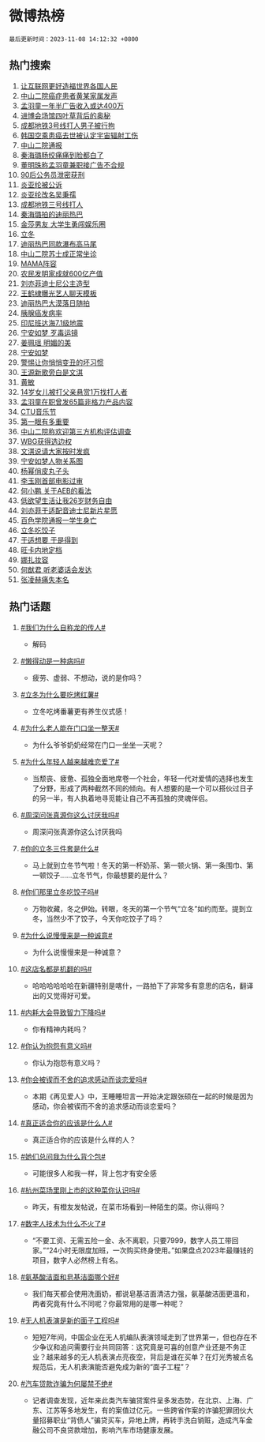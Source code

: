 # 微博热榜

`最后更新时间：2023-11-08 14:12:32 +0800`

## 热门搜索

1. [让互联网更好造福世界各国人民](https://m.weibo.cn/search?containerid=100103type%3D1%26t%3D10%26q%3D%23%E8%AE%A9%E4%BA%92%E8%81%94%E7%BD%91%E6%9B%B4%E5%A5%BD%E9%80%A0%E7%A6%8F%E4%B8%96%E7%95%8C%E5%90%84%E5%9B%BD%E4%BA%BA%E6%B0%91%23&stream_entry_id=51&isnewpage=1&extparam=seat%3D1%26pos%3D0%26cate%3D10103%26dgr%3D0%26c_type%3D51%26q%3D%2523%25E8%25AE%25A9%25E4%25BA%2592%25E8%2581%2594%25E7%25BD%2591%25E6%259B%25B4%25E5%25A5%25BD%25E9%2580%25A0%25E7%25A6%258F%25E4%25B8%2596%25E7%2595%258C%25E5%2590%2584%25E5%259B%25BD%25E4%25BA%25BA%25E6%25B0%2591%2523%26stream_entry_id%3D51%26filter_type%3Drealtimehot%26display_time%3D1699423951%26pre_seqid%3D1699423951060029817185)
1. [中山二院癌症患者黄某家属发声](https://m.weibo.cn/search?containerid=100103type%3D1%26t%3D10%26q%3D%23%E4%B8%AD%E5%B1%B1%E4%BA%8C%E9%99%A2%E7%99%8C%E7%97%87%E6%82%A3%E8%80%85%E9%BB%84%E6%9F%90%E5%AE%B6%E5%B1%9E%E5%8F%91%E5%A3%B0%23&stream_entry_id=31&isnewpage=1&extparam=seat%3D1%26q%3D%2523%25E4%25B8%25AD%25E5%25B1%25B1%25E4%25BA%258C%25E9%2599%25A2%25E7%2599%258C%25E7%2597%2587%25E6%2582%25A3%25E8%2580%2585%25E9%25BB%2584%25E6%259F%2590%25E5%25AE%25B6%25E5%25B1%259E%25E5%258F%2591%25E5%25A3%25B0%2523%26flag%3D1%26cate%3D5001%26dgr%3D0%26band_rank%3D1%26stream_entry_id%3D31%26filter_type%3Drealtimehot%26pos%3D0%26realpos%3D1%26lcate%3D5001%26c_type%3D31%26display_time%3D1699423951%26pre_seqid%3D1699423951060029817185)
1. [孟羽童一年半广告收入或达400万](https://m.weibo.cn/search?containerid=100103type%3D1%26t%3D10%26q%3D%23%E5%AD%9F%E7%BE%BD%E7%AB%A5%E4%B8%80%E5%B9%B4%E5%8D%8A%E5%B9%BF%E5%91%8A%E6%94%B6%E5%85%A5%E6%88%96%E8%BE%BE400%E4%B8%87%23&stream_entry_id=31&isnewpage=1&extparam=seat%3D1%26q%3D%2523%25E5%25AD%259F%25E7%25BE%25BD%25E7%25AB%25A5%25E4%25B8%2580%25E5%25B9%25B4%25E5%258D%258A%25E5%25B9%25BF%25E5%2591%258A%25E6%2594%25B6%25E5%2585%25A5%25E6%2588%2596%25E8%25BE%25BE400%25E4%25B8%2587%2523%26flag%3D1%26cate%3D5001%26dgr%3D0%26band_rank%3D2%26stream_entry_id%3D31%26filter_type%3Drealtimehot%26pos%3D1%26realpos%3D2%26lcate%3D5001%26c_type%3D31%26display_time%3D1699423951%26pre_seqid%3D1699423951060029817185)
1. [进博会场馆四叶草背后的奥秘](https://m.weibo.cn/search?containerid=100103type%3D1%26t%3D10%26q%3D%23%E8%BF%9B%E5%8D%9A%E4%BC%9A%E5%9C%BA%E9%A6%86%E5%9B%9B%E5%8F%B6%E8%8D%89%E8%83%8C%E5%90%8E%E7%9A%84%E5%A5%A5%E7%A7%98%23&stream_entry_id=31&isnewpage=1&extparam=seat%3D1%26q%3D%2523%25E8%25BF%259B%25E5%258D%259A%25E4%25BC%259A%25E5%259C%25BA%25E9%25A6%2586%25E5%259B%259B%25E5%258F%25B6%25E8%258D%2589%25E8%2583%258C%25E5%2590%258E%25E7%259A%2584%25E5%25A5%25A5%25E7%25A7%2598%2523%26flag%3D1%26cate%3D5001%26dgr%3D0%26band_rank%3D3%26stream_entry_id%3D31%26filter_type%3Drealtimehot%26pos%3D2%26realpos%3D3%26lcate%3D5001%26c_type%3D31%26display_time%3D1699423951%26pre_seqid%3D1699423951060029817185)
1. [成都地铁3号线打人男子被行拘](https://m.weibo.cn/search?containerid=100103type%3D1%26t%3D10%26q%3D%23%E6%88%90%E9%83%BD%E5%9C%B0%E9%93%813%E5%8F%B7%E7%BA%BF%E6%89%93%E4%BA%BA%E7%94%B7%E5%AD%90%E8%A2%AB%E8%A1%8C%E6%8B%98%23&stream_entry_id=31&isnewpage=1&extparam=seat%3D1%26q%3D%2523%25E6%2588%2590%25E9%2583%25BD%25E5%259C%25B0%25E9%2593%25813%25E5%258F%25B7%25E7%25BA%25BF%25E6%2589%2593%25E4%25BA%25BA%25E7%2594%25B7%25E5%25AD%2590%25E8%25A2%25AB%25E8%25A1%258C%25E6%258B%2598%2523%26flag%3D1%26cate%3D5001%26dgr%3D0%26band_rank%3D4%26stream_entry_id%3D31%26filter_type%3Drealtimehot%26pos%3D3%26realpos%3D4%26lcate%3D5001%26c_type%3D31%26display_time%3D1699423951%26pre_seqid%3D1699423951060029817185)
1. [韩国空乘患癌去世被认定宇宙辐射工伤](https://m.weibo.cn/search?containerid=100103type%3D1%26t%3D10%26q%3D%23%E9%9F%A9%E5%9B%BD%E7%A9%BA%E4%B9%98%E6%82%A3%E7%99%8C%E5%8E%BB%E4%B8%96%E8%A2%AB%E8%AE%A4%E5%AE%9A%E5%AE%87%E5%AE%99%E8%BE%90%E5%B0%84%E5%B7%A5%E4%BC%A4%23&stream_entry_id=31&isnewpage=1&extparam=seat%3D1%26q%3D%2523%25E9%259F%25A9%25E5%259B%25BD%25E7%25A9%25BA%25E4%25B9%2598%25E6%2582%25A3%25E7%2599%258C%25E5%258E%25BB%25E4%25B8%2596%25E8%25A2%25AB%25E8%25AE%25A4%25E5%25AE%259A%25E5%25AE%2587%25E5%25AE%2599%25E8%25BE%2590%25E5%25B0%2584%25E5%25B7%25A5%25E4%25BC%25A4%2523%26flag%3D1%26cate%3D5001%26dgr%3D0%26band_rank%3D5%26stream_entry_id%3D31%26filter_type%3Drealtimehot%26pos%3D4%26realpos%3D5%26lcate%3D5001%26c_type%3D31%26display_time%3D1699423951%26pre_seqid%3D1699423951060029817185)
1. [中山二院通报](https://m.weibo.cn/search?containerid=100103type%3D1%26t%3D10%26q%3D%23%E4%B8%AD%E5%B1%B1%E4%BA%8C%E9%99%A2%E9%80%9A%E6%8A%A5%23&stream_entry_id=31&isnewpage=1&extparam=seat%3D1%26q%3D%2523%25E4%25B8%25AD%25E5%25B1%25B1%25E4%25BA%258C%25E9%2599%25A2%25E9%2580%259A%25E6%258A%25A5%2523%26flag%3D16%26cate%3D5001%26dgr%3D0%26band_rank%3D6%26stream_entry_id%3D31%26filter_type%3Drealtimehot%26pos%3D5%26realpos%3D6%26lcate%3D5001%26c_type%3D31%26display_time%3D1699423951%26pre_seqid%3D1699423951060029817185)
1. [秦海璐肠绞痛痛到脸都白了](https://m.weibo.cn/search?containerid=100103type%3D1%26t%3D10%26q%3D%23%E7%A7%A6%E6%B5%B7%E7%92%90%E8%82%A0%E7%BB%9E%E7%97%9B%E7%97%9B%E5%88%B0%E8%84%B8%E9%83%BD%E7%99%BD%E4%BA%86%23&stream_entry_id=31&isnewpage=1&extparam=seat%3D1%26q%3D%2523%25E7%25A7%25A6%25E6%25B5%25B7%25E7%2592%2590%25E8%2582%25A0%25E7%25BB%259E%25E7%2597%259B%25E7%2597%259B%25E5%2588%25B0%25E8%2584%25B8%25E9%2583%25BD%25E7%2599%25BD%25E4%25BA%2586%2523%26flag%3D1%26cate%3D5001%26dgr%3D0%26band_rank%3D7%26stream_entry_id%3D31%26filter_type%3Drealtimehot%26pos%3D6%26realpos%3D7%26lcate%3D5001%26c_type%3D31%26display_time%3D1699423951%26pre_seqid%3D1699423951060029817185)
1. [董明珠称孟羽童兼职接广告不合规](https://m.weibo.cn/search?containerid=100103type%3D1%26t%3D10%26q%3D%23%E8%91%A3%E6%98%8E%E7%8F%A0%E7%A7%B0%E5%AD%9F%E7%BE%BD%E7%AB%A5%E5%85%BC%E8%81%8C%E6%8E%A5%E5%B9%BF%E5%91%8A%E4%B8%8D%E5%90%88%E8%A7%84%23&stream_entry_id=31&isnewpage=1&extparam=seat%3D1%26q%3D%2523%25E8%2591%25A3%25E6%2598%258E%25E7%258F%25A0%25E7%25A7%25B0%25E5%25AD%259F%25E7%25BE%25BD%25E7%25AB%25A5%25E5%2585%25BC%25E8%2581%258C%25E6%258E%25A5%25E5%25B9%25BF%25E5%2591%258A%25E4%25B8%258D%25E5%2590%2588%25E8%25A7%2584%2523%26flag%3D2%26cate%3D5001%26dgr%3D0%26band_rank%3D8%26stream_entry_id%3D31%26filter_type%3Drealtimehot%26pos%3D7%26realpos%3D8%26lcate%3D5001%26c_type%3D31%26display_time%3D1699423951%26pre_seqid%3D1699423951060029817185)
1. [90后公务员泄密获刑](https://m.weibo.cn/search?containerid=100103type%3D1%26t%3D10%26q%3D%2390%E5%90%8E%E5%85%AC%E5%8A%A1%E5%91%98%E6%B3%84%E5%AF%86%E8%8E%B7%E5%88%91%23&stream_entry_id=31&isnewpage=1&extparam=seat%3D1%26q%3D%252390%25E5%2590%258E%25E5%2585%25AC%25E5%258A%25A1%25E5%2591%2598%25E6%25B3%2584%25E5%25AF%2586%25E8%258E%25B7%25E5%2588%2591%2523%26flag%3D16%26cate%3D5001%26dgr%3D0%26band_rank%3D9%26stream_entry_id%3D31%26filter_type%3Drealtimehot%26pos%3D8%26realpos%3D9%26lcate%3D5001%26c_type%3D31%26display_time%3D1699423951%26pre_seqid%3D1699423951060029817185)
1. [炎亚纶被公诉](https://m.weibo.cn/search?containerid=100103type%3D1%26t%3D10%26q%3D%23%E7%82%8E%E4%BA%9A%E7%BA%B6%E8%A2%AB%E5%85%AC%E8%AF%89%23&stream_entry_id=31&isnewpage=1&extparam=seat%3D1%26q%3D%2523%25E7%2582%258E%25E4%25BA%259A%25E7%25BA%25B6%25E8%25A2%25AB%25E5%2585%25AC%25E8%25AF%2589%2523%26flag%3D0%26cate%3D5001%26dgr%3D0%26band_rank%3D10%26stream_entry_id%3D31%26filter_type%3Drealtimehot%26pos%3D9%26realpos%3D10%26lcate%3D5001%26c_type%3D31%26display_time%3D1699423951%26pre_seqid%3D1699423951060029817185)
1. [炎亚纶改名吴秉孺](https://m.weibo.cn/search?containerid=100103type%3D1%26t%3D10%26q%3D%23%E7%82%8E%E4%BA%9A%E7%BA%B6%E6%94%B9%E5%90%8D%E5%90%B4%E7%A7%89%E5%AD%BA%23&stream_entry_id=31&isnewpage=1&extparam=seat%3D1%26q%3D%2523%25E7%2582%258E%25E4%25BA%259A%25E7%25BA%25B6%25E6%2594%25B9%25E5%2590%258D%25E5%2590%25B4%25E7%25A7%2589%25E5%25AD%25BA%2523%26flag%3D1%26cate%3D5001%26dgr%3D0%26band_rank%3D11%26stream_entry_id%3D31%26filter_type%3Drealtimehot%26pos%3D10%26realpos%3D11%26lcate%3D5001%26c_type%3D31%26display_time%3D1699423951%26pre_seqid%3D1699423951060029817185)
1. [成都地铁三号线打人](https://m.weibo.cn/search?containerid=100103type%3D1%26t%3D10%26q%3D%23%E6%88%90%E9%83%BD%E5%9C%B0%E9%93%81%E4%B8%89%E5%8F%B7%E7%BA%BF%E6%89%93%E4%BA%BA%23&stream_entry_id=31&isnewpage=1&extparam=seat%3D1%26q%3D%2523%25E6%2588%2590%25E9%2583%25BD%25E5%259C%25B0%25E9%2593%2581%25E4%25B8%2589%25E5%258F%25B7%25E7%25BA%25BF%25E6%2589%2593%25E4%25BA%25BA%2523%26flag%3D1%26cate%3D5001%26dgr%3D0%26band_rank%3D12%26stream_entry_id%3D31%26filter_type%3Drealtimehot%26pos%3D11%26realpos%3D12%26lcate%3D5001%26c_type%3D31%26display_time%3D1699423951%26pre_seqid%3D1699423951060029817185)
1. [秦海璐拍的迪丽热巴](https://m.weibo.cn/search?containerid=100103type%3D1%26t%3D10%26q%3D%23%E7%A7%A6%E6%B5%B7%E7%92%90%E6%8B%8D%E7%9A%84%E8%BF%AA%E4%B8%BD%E7%83%AD%E5%B7%B4%23&stream_entry_id=31&isnewpage=1&extparam=seat%3D1%26q%3D%2523%25E7%25A7%25A6%25E6%25B5%25B7%25E7%2592%2590%25E6%258B%258D%25E7%259A%2584%25E8%25BF%25AA%25E4%25B8%25BD%25E7%2583%25AD%25E5%25B7%25B4%2523%26flag%3D0%26cate%3D5001%26dgr%3D0%26band_rank%3D13%26stream_entry_id%3D31%26filter_type%3Drealtimehot%26pos%3D12%26realpos%3D13%26lcate%3D5001%26c_type%3D31%26display_time%3D1699423951%26pre_seqid%3D1699423951060029817185)
1. [金莎男友 大学生勇闯娱乐圈](https://m.weibo.cn/search?containerid=100103type%3D1%26t%3D10%26q%3D%E9%87%91%E8%8E%8E%E7%94%B7%E5%8F%8B+%E5%A4%A7%E5%AD%A6%E7%94%9F%E5%8B%87%E9%97%AF%E5%A8%B1%E4%B9%90%E5%9C%88&stream_entry_id=31&isnewpage=1&extparam=seat%3D1%26q%3D%25E9%2587%2591%25E8%258E%258E%25E7%2594%25B7%25E5%258F%258B%2520%25E5%25A4%25A7%25E5%25AD%25A6%25E7%2594%259F%25E5%258B%2587%25E9%2597%25AF%25E5%25A8%25B1%25E4%25B9%2590%25E5%259C%2588%26flag%3D2%26cate%3D5001%26dgr%3D0%26band_rank%3D14%26stream_entry_id%3D31%26filter_type%3Drealtimehot%26pos%3D13%26realpos%3D14%26lcate%3D5001%26c_type%3D31%26display_time%3D1699423951%26pre_seqid%3D1699423951060029817185)
1. [立冬](https://m.weibo.cn/search?containerid=100103type%3D1%26t%3D10%26q%3D%23%E7%AB%8B%E5%86%AC%23&stream_entry_id=31&isnewpage=1&extparam=seat%3D1%26q%3D%2523%25E7%25AB%258B%25E5%2586%25AC%2523%26flag%3D0%26cate%3D5001%26adid%3D210825%26band_rank%3D15%26filter_type%3Drealtimehot%26pos%3D14%26dgr%3D0%26lcate%3D5001%26stream_entry_id%3D31%26realpos%3D15%26c_type%3D31%26display_time%3D1699423951%26pre_seqid%3D1699423951060029817185)
1. [迪丽热巴同款瀑布高马尾](https://m.weibo.cn/search?containerid=100103type%3D1%26t%3D10%26q%3D%E8%BF%AA%E4%B8%BD%E7%83%AD%E5%B7%B4%E5%90%8C%E6%AC%BE%E7%80%91%E5%B8%83%E9%AB%98%E9%A9%AC%E5%B0%BE&stream_entry_id=31&isnewpage=1&extparam=seat%3D1%26q%3D%25E8%25BF%25AA%25E4%25B8%25BD%25E7%2583%25AD%25E5%25B7%25B4%25E5%2590%258C%25E6%25AC%25BE%25E7%2580%2591%25E5%25B8%2583%25E9%25AB%2598%25E9%25A9%25AC%25E5%25B0%25BE%26flag%3D1%26cate%3D5001%26dgr%3D0%26band_rank%3D16%26stream_entry_id%3D31%26filter_type%3Drealtimehot%26pos%3D15%26realpos%3D16%26lcate%3D5001%26c_type%3D31%26display_time%3D1699423951%26pre_seqid%3D1699423951060029817185)
1. [中山二院苏士成正常坐诊](https://m.weibo.cn/search?containerid=100103type%3D1%26t%3D10%26q%3D%23%E4%B8%AD%E5%B1%B1%E4%BA%8C%E9%99%A2%E8%8B%8F%E5%A3%AB%E6%88%90%E6%AD%A3%E5%B8%B8%E5%9D%90%E8%AF%8A%23&stream_entry_id=31&isnewpage=1&extparam=seat%3D1%26q%3D%2523%25E4%25B8%25AD%25E5%25B1%25B1%25E4%25BA%258C%25E9%2599%25A2%25E8%258B%258F%25E5%25A3%25AB%25E6%2588%2590%25E6%25AD%25A3%25E5%25B8%25B8%25E5%259D%2590%25E8%25AF%258A%2523%26flag%3D0%26cate%3D5001%26dgr%3D0%26band_rank%3D17%26stream_entry_id%3D31%26filter_type%3Drealtimehot%26pos%3D16%26realpos%3D17%26lcate%3D5001%26c_type%3D31%26display_time%3D1699423951%26pre_seqid%3D1699423951060029817185)
1. [MAMA阵容](https://m.weibo.cn/search?containerid=100103type%3D1%26t%3D10%26q%3DMAMA%E9%98%B5%E5%AE%B9&stream_entry_id=31&isnewpage=1&extparam=seat%3D1%26q%3DMAMA%25E9%2598%25B5%25E5%25AE%25B9%26flag%3D1%26cate%3D5001%26dgr%3D0%26band_rank%3D18%26stream_entry_id%3D31%26filter_type%3Drealtimehot%26pos%3D17%26realpos%3D18%26lcate%3D5001%26c_type%3D31%26display_time%3D1699423951%26pre_seqid%3D1699423951060029817185)
1. [农民发明家成就600亿产值](https://m.weibo.cn/search?containerid=100103type%3D1%26t%3D10%26q%3D%23%E5%86%9C%E6%B0%91%E5%8F%91%E6%98%8E%E5%AE%B6%E6%88%90%E5%B0%B1600%E4%BA%BF%E4%BA%A7%E5%80%BC%23&stream_entry_id=31&isnewpage=1&extparam=seat%3D1%26q%3D%2523%25E5%2586%259C%25E6%25B0%2591%25E5%258F%2591%25E6%2598%258E%25E5%25AE%25B6%25E6%2588%2590%25E5%25B0%25B1600%25E4%25BA%25BF%25E4%25BA%25A7%25E5%2580%25BC%2523%26flag%3D32768%26cate%3D5001%26dgr%3D0%26band_rank%3D19%26stream_entry_id%3D31%26filter_type%3Drealtimehot%26pos%3D18%26realpos%3D19%26lcate%3D5001%26c_type%3D31%26display_time%3D1699423951%26pre_seqid%3D1699423951060029817185)
1. [刘亦菲迪士尼公主造型](https://m.weibo.cn/search?containerid=100103type%3D1%26t%3D10%26q%3D%23%E5%88%98%E4%BA%A6%E8%8F%B2%E8%BF%AA%E5%A3%AB%E5%B0%BC%E5%85%AC%E4%B8%BB%E9%80%A0%E5%9E%8B%23&stream_entry_id=31&isnewpage=1&extparam=seat%3D1%26q%3D%2523%25E5%2588%2598%25E4%25BA%25A6%25E8%258F%25B2%25E8%25BF%25AA%25E5%25A3%25AB%25E5%25B0%25BC%25E5%2585%25AC%25E4%25B8%25BB%25E9%2580%25A0%25E5%259E%258B%2523%26flag%3D1%26cate%3D5001%26dgr%3D0%26band_rank%3D20%26stream_entry_id%3D31%26filter_type%3Drealtimehot%26pos%3D19%26realpos%3D20%26lcate%3D5001%26c_type%3D31%26display_time%3D1699423951%26pre_seqid%3D1699423951060029817185)
1. [王鹤棣曝光艺人聊天模板](https://m.weibo.cn/search?containerid=100103type%3D1%26t%3D10%26q%3D%23%E7%8E%8B%E9%B9%A4%E6%A3%A3%E6%9B%9D%E5%85%89%E8%89%BA%E4%BA%BA%E8%81%8A%E5%A4%A9%E6%A8%A1%E6%9D%BF%23&stream_entry_id=31&isnewpage=1&extparam=seat%3D1%26q%3D%2523%25E7%258E%258B%25E9%25B9%25A4%25E6%25A3%25A3%25E6%259B%259D%25E5%2585%2589%25E8%2589%25BA%25E4%25BA%25BA%25E8%2581%258A%25E5%25A4%25A9%25E6%25A8%25A1%25E6%259D%25BF%2523%26flag%3D1%26cate%3D5001%26dgr%3D0%26band_rank%3D21%26stream_entry_id%3D31%26filter_type%3Drealtimehot%26pos%3D20%26realpos%3D21%26lcate%3D5001%26c_type%3D31%26display_time%3D1699423951%26pre_seqid%3D1699423951060029817185)
1. [迪丽热巴大漠落日随拍](https://m.weibo.cn/search?containerid=100103type%3D1%26t%3D10%26q%3D%23%E8%BF%AA%E4%B8%BD%E7%83%AD%E5%B7%B4%E5%A4%A7%E6%BC%A0%E8%90%BD%E6%97%A5%E9%9A%8F%E6%8B%8D%23&stream_entry_id=31&isnewpage=1&extparam=seat%3D1%26q%3D%2523%25E8%25BF%25AA%25E4%25B8%25BD%25E7%2583%25AD%25E5%25B7%25B4%25E5%25A4%25A7%25E6%25BC%25A0%25E8%2590%25BD%25E6%2597%25A5%25E9%259A%258F%25E6%258B%258D%2523%26flag%3D1%26cate%3D5001%26dgr%3D0%26band_rank%3D22%26stream_entry_id%3D31%26filter_type%3Drealtimehot%26pos%3D21%26realpos%3D22%26lcate%3D5001%26c_type%3D31%26display_time%3D1699423951%26pre_seqid%3D1699423951060029817185)
1. [胰腺癌发病率](https://m.weibo.cn/search?containerid=100103type%3D1%26t%3D10%26q%3D%E8%83%B0%E8%85%BA%E7%99%8C%E5%8F%91%E7%97%85%E7%8E%87&stream_entry_id=31&isnewpage=1&extparam=seat%3D1%26q%3D%25E8%2583%25B0%25E8%2585%25BA%25E7%2599%258C%25E5%258F%2591%25E7%2597%2585%25E7%258E%2587%26flag%3D1%26cate%3D5001%26dgr%3D0%26band_rank%3D23%26stream_entry_id%3D31%26filter_type%3Drealtimehot%26pos%3D22%26realpos%3D23%26lcate%3D5001%26c_type%3D31%26display_time%3D1699423951%26pre_seqid%3D1699423951060029817185)
1. [印尼班达海7.1级地震](https://m.weibo.cn/search?containerid=100103type%3D1%26t%3D10%26q%3D%23%E5%8D%B0%E5%B0%BC%E7%8F%AD%E8%BE%BE%E6%B5%B77.1%E7%BA%A7%E5%9C%B0%E9%9C%87%23&stream_entry_id=31&isnewpage=1&extparam=seat%3D1%26q%3D%2523%25E5%258D%25B0%25E5%25B0%25BC%25E7%258F%25AD%25E8%25BE%25BE%25E6%25B5%25B77.1%25E7%25BA%25A7%25E5%259C%25B0%25E9%259C%2587%2523%26flag%3D1%26cate%3D5001%26dgr%3D0%26band_rank%3D24%26stream_entry_id%3D31%26filter_type%3Drealtimehot%26pos%3D23%26realpos%3D24%26lcate%3D5001%26c_type%3D31%26display_time%3D1699423951%26pre_seqid%3D1699423951060029817185)
1. [宁安如梦 歹毒运镜](https://m.weibo.cn/search?containerid=100103type%3D1%26t%3D10%26q%3D%E5%AE%81%E5%AE%89%E5%A6%82%E6%A2%A6+%E6%AD%B9%E6%AF%92%E8%BF%90%E9%95%9C&stream_entry_id=31&isnewpage=1&extparam=seat%3D1%26q%3D%25E5%25AE%2581%25E5%25AE%2589%25E5%25A6%2582%25E6%25A2%25A6%2520%25E6%25AD%25B9%25E6%25AF%2592%25E8%25BF%2590%25E9%2595%259C%26flag%3D0%26cate%3D5001%26dgr%3D0%26band_rank%3D25%26stream_entry_id%3D31%26filter_type%3Drealtimehot%26pos%3D24%26realpos%3D25%26lcate%3D5001%26c_type%3D31%26display_time%3D1699423951%26pre_seqid%3D1699423951060029817185)
1. [姜珮瑶 明媚的美](https://m.weibo.cn/search?containerid=100103type%3D1%26t%3D10%26q%3D%E5%A7%9C%E7%8F%AE%E7%91%B6+%E6%98%8E%E5%AA%9A%E7%9A%84%E7%BE%8E&stream_entry_id=31&isnewpage=1&extparam=seat%3D1%26q%3D%25E5%25A7%259C%25E7%258F%25AE%25E7%2591%25B6%2520%25E6%2598%258E%25E5%25AA%259A%25E7%259A%2584%25E7%25BE%258E%26flag%3D0%26cate%3D5001%26dgr%3D0%26band_rank%3D26%26stream_entry_id%3D31%26filter_type%3Drealtimehot%26pos%3D25%26realpos%3D26%26lcate%3D5001%26c_type%3D31%26display_time%3D1699423951%26pre_seqid%3D1699423951060029817185)
1. [宁安如梦](https://m.weibo.cn/search?containerid=100103type%3D1%26t%3D10%26q%3D%E5%AE%81%E5%AE%89%E5%A6%82%E6%A2%A6&stream_entry_id=31&isnewpage=1&extparam=seat%3D1%26q%3D%25E5%25AE%2581%25E5%25AE%2589%25E5%25A6%2582%25E6%25A2%25A6%26flag%3D1%26cate%3D5001%26dgr%3D0%26band_rank%3D27%26stream_entry_id%3D31%26filter_type%3Drealtimehot%26pos%3D26%26realpos%3D27%26lcate%3D5001%26c_type%3D31%26display_time%3D1699423951%26pre_seqid%3D1699423951060029817185)
1. [警惕让你悄悄变丑的坏习惯](https://m.weibo.cn/search?containerid=100103type%3D1%26t%3D10%26q%3D%E8%AD%A6%E6%83%95%E8%AE%A9%E4%BD%A0%E6%82%84%E6%82%84%E5%8F%98%E4%B8%91%E7%9A%84%E5%9D%8F%E4%B9%A0%E6%83%AF&stream_entry_id=31&isnewpage=1&extparam=seat%3D1%26q%3D%25E8%25AD%25A6%25E6%2583%2595%25E8%25AE%25A9%25E4%25BD%25A0%25E6%2582%2584%25E6%2582%2584%25E5%258F%2598%25E4%25B8%2591%25E7%259A%2584%25E5%259D%258F%25E4%25B9%25A0%25E6%2583%25AF%26flag%3D0%26cate%3D5001%26dgr%3D0%26band_rank%3D28%26stream_entry_id%3D31%26filter_type%3Drealtimehot%26pos%3D27%26realpos%3D28%26lcate%3D5001%26c_type%3D31%26display_time%3D1699423951%26pre_seqid%3D1699423951060029817185)
1. [王源新歌旁白是文淇](https://m.weibo.cn/search?containerid=100103type%3D1%26t%3D10%26q%3D%23%E7%8E%8B%E6%BA%90%E6%96%B0%E6%AD%8C%E6%97%81%E7%99%BD%E6%98%AF%E6%96%87%E6%B7%87%23&stream_entry_id=31&isnewpage=1&extparam=seat%3D1%26q%3D%2523%25E7%258E%258B%25E6%25BA%2590%25E6%2596%25B0%25E6%25AD%258C%25E6%2597%2581%25E7%2599%25BD%25E6%2598%25AF%25E6%2596%2587%25E6%25B7%2587%2523%26flag%3D1%26cate%3D5001%26dgr%3D0%26band_rank%3D29%26stream_entry_id%3D31%26filter_type%3Drealtimehot%26pos%3D28%26realpos%3D29%26lcate%3D5001%26c_type%3D31%26display_time%3D1699423951%26pre_seqid%3D1699423951060029817185)
1. [黄敏](https://m.weibo.cn/search?containerid=100103type%3D1%26t%3D10%26q%3D%E9%BB%84%E6%95%8F&stream_entry_id=31&isnewpage=1&extparam=seat%3D1%26q%3D%25E9%25BB%2584%25E6%2595%258F%26flag%3D0%26cate%3D5001%26dgr%3D0%26band_rank%3D30%26stream_entry_id%3D31%26filter_type%3Drealtimehot%26pos%3D29%26realpos%3D30%26lcate%3D5001%26c_type%3D31%26display_time%3D1699423951%26pre_seqid%3D1699423951060029817185)
1. [14岁女儿被打父亲悬赏1万找打人者](https://m.weibo.cn/search?containerid=100103type%3D1%26t%3D10%26q%3D%2314%E5%B2%81%E5%A5%B3%E5%84%BF%E8%A2%AB%E6%89%93%E7%88%B6%E4%BA%B2%E6%82%AC%E8%B5%8F1%E4%B8%87%E6%89%BE%E6%89%93%E4%BA%BA%E8%80%85%23&stream_entry_id=31&isnewpage=1&extparam=seat%3D1%26q%3D%252314%25E5%25B2%2581%25E5%25A5%25B3%25E5%2584%25BF%25E8%25A2%25AB%25E6%2589%2593%25E7%2588%25B6%25E4%25BA%25B2%25E6%2582%25AC%25E8%25B5%258F1%25E4%25B8%2587%25E6%2589%25BE%25E6%2589%2593%25E4%25BA%25BA%25E8%2580%2585%2523%26flag%3D0%26cate%3D5001%26dgr%3D0%26band_rank%3D31%26stream_entry_id%3D31%26filter_type%3Drealtimehot%26pos%3D30%26realpos%3D31%26lcate%3D5001%26c_type%3D31%26display_time%3D1699423951%26pre_seqid%3D1699423951060029817185)
1. [孟羽童在职曾发65篇非格力产品内容](https://m.weibo.cn/search?containerid=100103type%3D1%26t%3D10%26q%3D%23%E5%AD%9F%E7%BE%BD%E7%AB%A5%E5%9C%A8%E8%81%8C%E6%9B%BE%E5%8F%9165%E7%AF%87%E9%9D%9E%E6%A0%BC%E5%8A%9B%E4%BA%A7%E5%93%81%E5%86%85%E5%AE%B9%23&stream_entry_id=31&isnewpage=1&extparam=seat%3D1%26q%3D%2523%25E5%25AD%259F%25E7%25BE%25BD%25E7%25AB%25A5%25E5%259C%25A8%25E8%2581%258C%25E6%259B%25BE%25E5%258F%259165%25E7%25AF%2587%25E9%259D%259E%25E6%25A0%25BC%25E5%258A%259B%25E4%25BA%25A7%25E5%2593%2581%25E5%2586%2585%25E5%25AE%25B9%2523%26flag%3D1%26cate%3D5001%26dgr%3D0%26band_rank%3D32%26stream_entry_id%3D31%26filter_type%3Drealtimehot%26pos%3D31%26realpos%3D32%26lcate%3D5001%26c_type%3D31%26display_time%3D1699423951%26pre_seqid%3D1699423951060029817185)
1. [CTU音乐节](https://m.weibo.cn/search?containerid=100103type%3D1%26t%3D10%26q%3DCTU%E9%9F%B3%E4%B9%90%E8%8A%82&stream_entry_id=31&isnewpage=1&extparam=seat%3D1%26q%3DCTU%25E9%259F%25B3%25E4%25B9%2590%25E8%258A%2582%26flag%3D1%26cate%3D5001%26dgr%3D0%26band_rank%3D33%26stream_entry_id%3D31%26filter_type%3Drealtimehot%26pos%3D32%26realpos%3D33%26lcate%3D5001%26c_type%3D31%26display_time%3D1699423951%26pre_seqid%3D1699423951060029817185)
1. [第一眼有多重要](https://m.weibo.cn/search?containerid=100103type%3D1%26t%3D10%26q%3D%23%E7%AC%AC%E4%B8%80%E7%9C%BC%E6%9C%89%E5%A4%9A%E9%87%8D%E8%A6%81%23&stream_entry_id=31&isnewpage=1&extparam=seat%3D1%26q%3D%2523%25E7%25AC%25AC%25E4%25B8%2580%25E7%259C%25BC%25E6%259C%2589%25E5%25A4%259A%25E9%2587%258D%25E8%25A6%2581%2523%26flag%3D0%26cate%3D5001%26adid%3D210723%26band_rank%3D34%26filter_type%3Drealtimehot%26pos%3D33%26dgr%3D0%26lcate%3D5001%26stream_entry_id%3D31%26realpos%3D34%26c_type%3D31%26display_time%3D1699423951%26pre_seqid%3D1699423951060029817185)
1. [中山二院称欢迎第三方机构评估调查](https://m.weibo.cn/search?containerid=100103type%3D1%26t%3D10%26q%3D%23%E4%B8%AD%E5%B1%B1%E4%BA%8C%E9%99%A2%E7%A7%B0%E6%AC%A2%E8%BF%8E%E7%AC%AC%E4%B8%89%E6%96%B9%E6%9C%BA%E6%9E%84%E8%AF%84%E4%BC%B0%E8%B0%83%E6%9F%A5%23&stream_entry_id=31&isnewpage=1&extparam=seat%3D1%26q%3D%2523%25E4%25B8%25AD%25E5%25B1%25B1%25E4%25BA%258C%25E9%2599%25A2%25E7%25A7%25B0%25E6%25AC%25A2%25E8%25BF%258E%25E7%25AC%25AC%25E4%25B8%2589%25E6%2596%25B9%25E6%259C%25BA%25E6%259E%2584%25E8%25AF%2584%25E4%25BC%25B0%25E8%25B0%2583%25E6%259F%25A5%2523%26flag%3D0%26cate%3D5001%26dgr%3D0%26band_rank%3D35%26stream_entry_id%3D31%26filter_type%3Drealtimehot%26pos%3D34%26realpos%3D35%26lcate%3D5001%26c_type%3D31%26display_time%3D1699423951%26pre_seqid%3D1699423951060029817185)
1. [WBG获得选边权](https://m.weibo.cn/search?containerid=100103type%3D1%26t%3D10%26q%3D%23WBG%E8%8E%B7%E5%BE%97%E9%80%89%E8%BE%B9%E6%9D%83%23&stream_entry_id=31&isnewpage=1&extparam=seat%3D1%26q%3D%2523WBG%25E8%258E%25B7%25E5%25BE%2597%25E9%2580%2589%25E8%25BE%25B9%25E6%259D%2583%2523%26flag%3D0%26cate%3D5001%26dgr%3D0%26band_rank%3D36%26stream_entry_id%3D31%26filter_type%3Drealtimehot%26pos%3D35%26realpos%3D36%26lcate%3D5001%26c_type%3D31%26display_time%3D1699423951%26pre_seqid%3D1699423951060029817185)
1. [文淇说请大家按时发疯](https://m.weibo.cn/search?containerid=100103type%3D1%26t%3D10%26q%3D%23%E6%96%87%E6%B7%87%E8%AF%B4%E8%AF%B7%E5%A4%A7%E5%AE%B6%E6%8C%89%E6%97%B6%E5%8F%91%E7%96%AF%23&stream_entry_id=31&isnewpage=1&extparam=seat%3D1%26q%3D%2523%25E6%2596%2587%25E6%25B7%2587%25E8%25AF%25B4%25E8%25AF%25B7%25E5%25A4%25A7%25E5%25AE%25B6%25E6%258C%2589%25E6%2597%25B6%25E5%258F%2591%25E7%2596%25AF%2523%26flag%3D1%26cate%3D5001%26dgr%3D0%26band_rank%3D37%26stream_entry_id%3D31%26filter_type%3Drealtimehot%26pos%3D36%26realpos%3D37%26lcate%3D5001%26c_type%3D31%26display_time%3D1699423951%26pre_seqid%3D1699423951060029817185)
1. [宁安如梦人物关系图](https://m.weibo.cn/search?containerid=100103type%3D1%26t%3D10%26q%3D%23%E5%AE%81%E5%AE%89%E5%A6%82%E6%A2%A6%E4%BA%BA%E7%89%A9%E5%85%B3%E7%B3%BB%E5%9B%BE%23&stream_entry_id=31&isnewpage=1&extparam=seat%3D1%26q%3D%2523%25E5%25AE%2581%25E5%25AE%2589%25E5%25A6%2582%25E6%25A2%25A6%25E4%25BA%25BA%25E7%2589%25A9%25E5%2585%25B3%25E7%25B3%25BB%25E5%259B%25BE%2523%26flag%3D0%26cate%3D5001%26dgr%3D0%26band_rank%3D38%26stream_entry_id%3D31%26filter_type%3Drealtimehot%26pos%3D37%26realpos%3D38%26lcate%3D5001%26c_type%3D31%26display_time%3D1699423951%26pre_seqid%3D1699423951060029817185)
1. [杨幂俏皮丸子头](https://m.weibo.cn/search?containerid=100103type%3D1%26t%3D10%26q%3D%23%E6%9D%A8%E5%B9%82%E4%BF%8F%E7%9A%AE%E4%B8%B8%E5%AD%90%E5%A4%B4%23&stream_entry_id=31&isnewpage=1&extparam=seat%3D1%26q%3D%2523%25E6%259D%25A8%25E5%25B9%2582%25E4%25BF%258F%25E7%259A%25AE%25E4%25B8%25B8%25E5%25AD%2590%25E5%25A4%25B4%2523%26flag%3D0%26cate%3D5001%26dgr%3D0%26band_rank%3D39%26stream_entry_id%3D31%26filter_type%3Drealtimehot%26pos%3D38%26realpos%3D39%26lcate%3D5001%26c_type%3D31%26display_time%3D1699423951%26pre_seqid%3D1699423951060029817185)
1. [李玉刚首部电影过审](https://m.weibo.cn/search?containerid=100103type%3D1%26t%3D10%26q%3D%23%E6%9D%8E%E7%8E%89%E5%88%9A%E9%A6%96%E9%83%A8%E7%94%B5%E5%BD%B1%E8%BF%87%E5%AE%A1%23&stream_entry_id=31&isnewpage=1&extparam=seat%3D1%26q%3D%2523%25E6%259D%258E%25E7%258E%2589%25E5%2588%259A%25E9%25A6%2596%25E9%2583%25A8%25E7%2594%25B5%25E5%25BD%25B1%25E8%25BF%2587%25E5%25AE%25A1%2523%26flag%3D1%26cate%3D5001%26dgr%3D0%26band_rank%3D40%26stream_entry_id%3D31%26filter_type%3Drealtimehot%26pos%3D39%26realpos%3D40%26lcate%3D5001%26c_type%3D31%26display_time%3D1699423951%26pre_seqid%3D1699423951060029817185)
1. [何小鹏 关于AEB的看法](https://m.weibo.cn/search?containerid=100103type%3D1%26t%3D10%26q%3D%E4%BD%95%E5%B0%8F%E9%B9%8F+%E5%85%B3%E4%BA%8EAEB%E7%9A%84%E7%9C%8B%E6%B3%95&stream_entry_id=31&isnewpage=1&extparam=seat%3D1%26q%3D%25E4%25BD%2595%25E5%25B0%258F%25E9%25B9%258F%2520%25E5%2585%25B3%25E4%25BA%258EAEB%25E7%259A%2584%25E7%259C%258B%25E6%25B3%2595%26flag%3D1%26cate%3D5001%26dgr%3D0%26band_rank%3D41%26stream_entry_id%3D31%26filter_type%3Drealtimehot%26pos%3D40%26realpos%3D41%26lcate%3D5001%26c_type%3D31%26display_time%3D1699423951%26pre_seqid%3D1699423951060029817185)
1. [低欲望生活让我26岁财务自由](https://m.weibo.cn/search?containerid=100103type%3D1%26t%3D10%26q%3D%23%E4%BD%8E%E6%AC%B2%E6%9C%9B%E7%94%9F%E6%B4%BB%E8%AE%A9%E6%88%9126%E5%B2%81%E8%B4%A2%E5%8A%A1%E8%87%AA%E7%94%B1%23&stream_entry_id=31&isnewpage=1&extparam=seat%3D1%26q%3D%2523%25E4%25BD%258E%25E6%25AC%25B2%25E6%259C%259B%25E7%2594%259F%25E6%25B4%25BB%25E8%25AE%25A9%25E6%2588%259126%25E5%25B2%2581%25E8%25B4%25A2%25E5%258A%25A1%25E8%2587%25AA%25E7%2594%25B1%2523%26flag%3D0%26cate%3D5001%26dgr%3D0%26band_rank%3D42%26stream_entry_id%3D31%26filter_type%3Drealtimehot%26pos%3D41%26realpos%3D42%26lcate%3D5001%26c_type%3D31%26display_time%3D1699423951%26pre_seqid%3D1699423951060029817185)
1. [刘亦菲于适配音迪士尼新片星愿](https://m.weibo.cn/search?containerid=100103type%3D1%26t%3D10%26q%3D%23%E5%88%98%E4%BA%A6%E8%8F%B2%E4%BA%8E%E9%80%82%E9%85%8D%E9%9F%B3%E8%BF%AA%E5%A3%AB%E5%B0%BC%E6%96%B0%E7%89%87%E6%98%9F%E6%84%BF%23&stream_entry_id=31&isnewpage=1&extparam=seat%3D1%26q%3D%2523%25E5%2588%2598%25E4%25BA%25A6%25E8%258F%25B2%25E4%25BA%258E%25E9%2580%2582%25E9%2585%258D%25E9%259F%25B3%25E8%25BF%25AA%25E5%25A3%25AB%25E5%25B0%25BC%25E6%2596%25B0%25E7%2589%2587%25E6%2598%259F%25E6%2584%25BF%2523%26flag%3D0%26cate%3D5001%26dgr%3D0%26band_rank%3D43%26stream_entry_id%3D31%26filter_type%3Drealtimehot%26pos%3D42%26realpos%3D43%26lcate%3D5001%26c_type%3D31%26display_time%3D1699423951%26pre_seqid%3D1699423951060029817185)
1. [百色学院通报一学生身亡](https://m.weibo.cn/search?containerid=100103type%3D1%26t%3D10%26q%3D%23%E7%99%BE%E8%89%B2%E5%AD%A6%E9%99%A2%E9%80%9A%E6%8A%A5%E4%B8%80%E5%AD%A6%E7%94%9F%E8%BA%AB%E4%BA%A1%23&stream_entry_id=31&isnewpage=1&extparam=seat%3D1%26q%3D%2523%25E7%2599%25BE%25E8%2589%25B2%25E5%25AD%25A6%25E9%2599%25A2%25E9%2580%259A%25E6%258A%25A5%25E4%25B8%2580%25E5%25AD%25A6%25E7%2594%259F%25E8%25BA%25AB%25E4%25BA%25A1%2523%26flag%3D0%26cate%3D5001%26dgr%3D0%26band_rank%3D44%26stream_entry_id%3D31%26filter_type%3Drealtimehot%26pos%3D43%26realpos%3D44%26lcate%3D5001%26c_type%3D31%26display_time%3D1699423951%26pre_seqid%3D1699423951060029817185)
1. [立冬吃饺子](https://m.weibo.cn/search?containerid=100103type%3D1%26t%3D10%26q%3D%23%E7%AB%8B%E5%86%AC%E5%90%83%E9%A5%BA%E5%AD%90%23&stream_entry_id=31&isnewpage=1&extparam=seat%3D1%26q%3D%2523%25E7%25AB%258B%25E5%2586%25AC%25E5%2590%2583%25E9%25A5%25BA%25E5%25AD%2590%2523%26flag%3D0%26cate%3D5001%26dgr%3D0%26band_rank%3D45%26stream_entry_id%3D31%26filter_type%3Drealtimehot%26pos%3D44%26realpos%3D45%26lcate%3D5001%26c_type%3D31%26display_time%3D1699423951%26pre_seqid%3D1699423951060029817185)
1. [于适想要 于是得到](https://m.weibo.cn/search?containerid=100103type%3D1%26t%3D10%26q%3D%E4%BA%8E%E9%80%82%E6%83%B3%E8%A6%81+%E4%BA%8E%E6%98%AF%E5%BE%97%E5%88%B0&stream_entry_id=31&isnewpage=1&extparam=seat%3D1%26q%3D%25E4%25BA%258E%25E9%2580%2582%25E6%2583%25B3%25E8%25A6%2581%2520%25E4%25BA%258E%25E6%2598%25AF%25E5%25BE%2597%25E5%2588%25B0%26flag%3D0%26cate%3D5001%26dgr%3D0%26band_rank%3D46%26stream_entry_id%3D31%26filter_type%3Drealtimehot%26pos%3D45%26realpos%3D46%26lcate%3D5001%26c_type%3D31%26display_time%3D1699423951%26pre_seqid%3D1699423951060029817185)
1. [旺卡内地定档](https://m.weibo.cn/search?containerid=100103type%3D1%26t%3D10%26q%3D%23%E6%97%BA%E5%8D%A1%E5%86%85%E5%9C%B0%E5%AE%9A%E6%A1%A3%23&stream_entry_id=31&isnewpage=1&extparam=seat%3D1%26q%3D%2523%25E6%2597%25BA%25E5%258D%25A1%25E5%2586%2585%25E5%259C%25B0%25E5%25AE%259A%25E6%25A1%25A3%2523%26flag%3D1%26cate%3D5001%26dgr%3D0%26band_rank%3D47%26stream_entry_id%3D31%26filter_type%3Drealtimehot%26pos%3D46%26realpos%3D47%26lcate%3D5001%26c_type%3D31%26display_time%3D1699423951%26pre_seqid%3D1699423951060029817185)
1. [娜扎妆容](https://m.weibo.cn/search?containerid=100103type%3D1%26t%3D10%26q%3D%23%E5%A8%9C%E6%89%8E%E5%A6%86%E5%AE%B9%23&stream_entry_id=31&isnewpage=1&extparam=seat%3D1%26q%3D%2523%25E5%25A8%259C%25E6%2589%258E%25E5%25A6%2586%25E5%25AE%25B9%2523%26flag%3D1%26cate%3D5001%26dgr%3D0%26band_rank%3D48%26stream_entry_id%3D31%26filter_type%3Drealtimehot%26pos%3D47%26realpos%3D48%26lcate%3D5001%26c_type%3D31%26display_time%3D1699423951%26pre_seqid%3D1699423951060029817185)
1. [何猷君 听老婆话会发达](https://m.weibo.cn/search?containerid=100103type%3D1%26t%3D10%26q%3D%E4%BD%95%E7%8C%B7%E5%90%9B+%E5%90%AC%E8%80%81%E5%A9%86%E8%AF%9D%E4%BC%9A%E5%8F%91%E8%BE%BE&stream_entry_id=31&isnewpage=1&extparam=seat%3D1%26q%3D%25E4%25BD%2595%25E7%258C%25B7%25E5%2590%259B%2520%25E5%2590%25AC%25E8%2580%2581%25E5%25A9%2586%25E8%25AF%259D%25E4%25BC%259A%25E5%258F%2591%25E8%25BE%25BE%26flag%3D0%26cate%3D5001%26dgr%3D0%26band_rank%3D49%26stream_entry_id%3D31%26filter_type%3Drealtimehot%26pos%3D48%26realpos%3D49%26lcate%3D5001%26c_type%3D31%26display_time%3D1699423951%26pre_seqid%3D1699423951060029817185)
1. [张凌赫痛失本名](https://m.weibo.cn/search?containerid=100103type%3D1%26t%3D10%26q%3D%23%E5%BC%A0%E5%87%8C%E8%B5%AB%E7%97%9B%E5%A4%B1%E6%9C%AC%E5%90%8D%23&stream_entry_id=31&isnewpage=1&extparam=seat%3D1%26q%3D%2523%25E5%25BC%25A0%25E5%2587%258C%25E8%25B5%25AB%25E7%2597%259B%25E5%25A4%25B1%25E6%259C%25AC%25E5%2590%258D%2523%26flag%3D0%26cate%3D5001%26dgr%3D0%26band_rank%3D50%26stream_entry_id%3D31%26filter_type%3Drealtimehot%26pos%3D49%26realpos%3D50%26lcate%3D5001%26c_type%3D31%26display_time%3D1699423951%26pre_seqid%3D1699423951060029817185)

## 热门话题

1. [#我们为什么自称龙的传人#](https://m.weibo.cn/search?containerid=231522type%3D1%26t%3D10%26q%3D%23%E6%88%91%E4%BB%AC%E4%B8%BA%E4%BB%80%E4%B9%88%E8%87%AA%E7%A7%B0%E9%BE%99%E7%9A%84%E4%BC%A0%E4%BA%BA%23&stream_entry_id=128&isnewpage=1&extparam=seat%3D1%26pos%3D1-0-0%26cate%3D5004%26dgr%3D0%26unitid%3D1699412254979%26lcate%3D5004%26c_type%3D128%26display_time%3D1699423952%26pre_seqid%3D16994239521060037651)
    - 解码

1. [#懒得动是一种病吗#](https://m.weibo.cn/search?containerid=231522type%3D1%26t%3D10%26q%3D%23%E6%87%92%E5%BE%97%E5%8A%A8%E6%98%AF%E4%B8%80%E7%A7%8D%E7%97%85%E5%90%97%23&stream_entry_id=128&isnewpage=1&extparam=seat%3D1%26pos%3D1-0-1%26cate%3D5004%26dgr%3D0%26unitid%3D1699405373970%26lcate%3D5004%26c_type%3D128%26display_time%3D1699423952%26pre_seqid%3D16994239521060037651)
    - 疲劳、虚弱、不想动，说的是你吗？

1. [#立冬为什么要吃烤红薯#](https://m.weibo.cn/search?containerid=231522type%3D1%26t%3D10%26q%3D%23%E7%AB%8B%E5%86%AC%E4%B8%BA%E4%BB%80%E4%B9%88%E8%A6%81%E5%90%83%E7%83%A4%E7%BA%A2%E8%96%AF%23&stream_entry_id=128&isnewpage=1&extparam=seat%3D1%26pos%3D1-0-2%26cate%3D5004%26dgr%3D0%26unitid%3D1699418570670%26lcate%3D5004%26c_type%3D128%26display_time%3D1699423952%26pre_seqid%3D16994239521060037651)
    - 立冬吃烤番薯更有养生仪式感！

1. [#为什么老人能在门口坐一整天#](https://m.weibo.cn/search?containerid=231522type%3D1%26t%3D10%26q%3D%23%E4%B8%BA%E4%BB%80%E4%B9%88%E8%80%81%E4%BA%BA%E8%83%BD%E5%9C%A8%E9%97%A8%E5%8F%A3%E5%9D%90%E4%B8%80%E6%95%B4%E5%A4%A9%23&stream_entry_id=128&isnewpage=1&extparam=seat%3D1%26pos%3D1-0-3%26cate%3D5004%26dgr%3D0%26unitid%3D1699414977688%26lcate%3D5004%26c_type%3D128%26display_time%3D1699423952%26pre_seqid%3D16994239521060037651)
    - 为什么爷爷奶奶经常在门口一坐坐一天呢？

1. [#为什么年轻人越来越难恋爱了#](https://m.weibo.cn/search?containerid=231522type%3D1%26t%3D10%26q%3D%23%E4%B8%BA%E4%BB%80%E4%B9%88%E5%B9%B4%E8%BD%BB%E4%BA%BA%E8%B6%8A%E6%9D%A5%E8%B6%8A%E9%9A%BE%E6%81%8B%E7%88%B1%E4%BA%86%23&stream_entry_id=128&isnewpage=1&extparam=seat%3D1%26pos%3D1-0-4%26cate%3D5004%26dgr%3D0%26unitid%3D1699332747600%26lcate%3D5004%26c_type%3D128%26display_time%3D1699423952%26pre_seqid%3D16994239521060037651)
    - 当颓丧、疲惫、孤独全面地席卷一个社会，年轻一代对爱情的选择也发生了分野，形成了两种截然不同的倾向。有人想要的是一个可以搭伙过日子的另一半，有人执着地寻觅能让自己不再孤独的灵魂伴侣。

1. [#周深问张真源你这么讨厌我吗#](https://m.weibo.cn/search?containerid=231522type%3D1%26t%3D10%26q%3D%23%E5%91%A8%E6%B7%B1%E9%97%AE%E5%BC%A0%E7%9C%9F%E6%BA%90%E4%BD%A0%E8%BF%99%E4%B9%88%E8%AE%A8%E5%8E%8C%E6%88%91%E5%90%97%23&stream_entry_id=128&isnewpage=1&extparam=seat%3D1%26pos%3D1-0-5%26cate%3D5004%26dgr%3D0%26unitid%3D1699406573057%26lcate%3D5004%26c_type%3D128%26display_time%3D1699423952%26pre_seqid%3D16994239521060037651)
    - 周深问张真源你这么讨厌我吗

1. [#你的立冬三件套是什么#](https://m.weibo.cn/search?containerid=231522type%3D1%26t%3D10%26q%3D%23%E4%BD%A0%E7%9A%84%E7%AB%8B%E5%86%AC%E4%B8%89%E4%BB%B6%E5%A5%97%E6%98%AF%E4%BB%80%E4%B9%88%23&stream_entry_id=128&isnewpage=1&extparam=seat%3D1%26pos%3D1-0-6%26cate%3D5004%26dgr%3D0%26unitid%3D1699413177181%26lcate%3D5004%26c_type%3D128%26display_time%3D1699423952%26pre_seqid%3D16994239521060037651)
    - 马上就到立冬节气啦！冬天的第一杯奶茶、第一顿火锅、第一条围巾、第一顿饺子……立冬节气，你最想要的是什么？

1. [#你们那里立冬吃饺子吗#](https://m.weibo.cn/search?containerid=231522type%3D1%26t%3D10%26q%3D%23%E4%BD%A0%E4%BB%AC%E9%82%A3%E9%87%8C%E7%AB%8B%E5%86%AC%E5%90%83%E9%A5%BA%E5%AD%90%E5%90%97%23&stream_entry_id=128&isnewpage=1&extparam=seat%3D1%26pos%3D1-0-7%26cate%3D5004%26dgr%3D0%26unitid%3D1699408074834%26lcate%3D5004%26c_type%3D128%26display_time%3D1699423952%26pre_seqid%3D16994239521060037651)
    - 万物收藏，冬之伊始。转眼，冬天的第一个节气“立冬”如约而至。提到立冬，当然少不了饺子，今天你吃饺子了吗？

1. [#为什么说慢慢来是一种诚意#](https://m.weibo.cn/search?containerid=231522type%3D1%26t%3D10%26q%3D%23%E4%B8%BA%E4%BB%80%E4%B9%88%E8%AF%B4%E6%85%A2%E6%85%A2%E6%9D%A5%E6%98%AF%E4%B8%80%E7%A7%8D%E8%AF%9A%E6%84%8F%23&stream_entry_id=128&isnewpage=1&extparam=seat%3D1%26pos%3D1-0-8%26cate%3D5004%26dgr%3D0%26unitid%3D1699284770361%26lcate%3D5004%26c_type%3D128%26display_time%3D1699423952%26pre_seqid%3D16994239521060037651)
    - 为什么说慢慢来是一种诚意？

1. [#这店名都是机翻的吗#](https://m.weibo.cn/search?containerid=231522type%3D1%26t%3D10%26q%3D%23%E8%BF%99%E5%BA%97%E5%90%8D%E9%83%BD%E6%98%AF%E6%9C%BA%E7%BF%BB%E7%9A%84%E5%90%97%23&stream_entry_id=128&isnewpage=1&extparam=seat%3D1%26pos%3D1-0-9%26cate%3D5004%26dgr%3D0%26unitid%3D1699415265710%26lcate%3D5004%26c_type%3D128%26display_time%3D1699423952%26pre_seqid%3D16994239521060037651)
    - 哈哈哈哈哈哈在新疆特别是喀什，一路拍下了非常多有意思的店名，翻译出的又觉得好可爱。 ​

1. [#内耗大会导致智力下降吗#](https://m.weibo.cn/search?containerid=231522type%3D1%26t%3D10%26q%3D%23%E5%86%85%E8%80%97%E5%A4%A7%E4%BC%9A%E5%AF%BC%E8%87%B4%E6%99%BA%E5%8A%9B%E4%B8%8B%E9%99%8D%E5%90%97%23&stream_entry_id=128&isnewpage=1&extparam=seat%3D1%26pos%3D1-0-10%26cate%3D5004%26dgr%3D0%26unitid%3D1699412581403%26lcate%3D5004%26c_type%3D128%26display_time%3D1699423952%26pre_seqid%3D16994239521060037651)
    - 你有精神内耗吗？

1. [#你认为抱怨有意义吗#](https://m.weibo.cn/search?containerid=231522type%3D1%26t%3D10%26q%3D%23%E4%BD%A0%E8%AE%A4%E4%B8%BA%E6%8A%B1%E6%80%A8%E6%9C%89%E6%84%8F%E4%B9%89%E5%90%97%23&stream_entry_id=128&isnewpage=1&extparam=seat%3D1%26pos%3D1-0-11%26cate%3D5004%26dgr%3D0%26unitid%3D1699267063165%26lcate%3D5004%26c_type%3D128%26display_time%3D1699423952%26pre_seqid%3D16994239521060037651)
    - 你认为抱怨有意义吗？

1. [#你会被锲而不舍的追求感动而谈恋爱吗#](https://m.weibo.cn/search?containerid=231522type%3D1%26t%3D10%26q%3D%23%E4%BD%A0%E4%BC%9A%E8%A2%AB%E9%94%B2%E8%80%8C%E4%B8%8D%E8%88%8D%E7%9A%84%E8%BF%BD%E6%B1%82%E6%84%9F%E5%8A%A8%E8%80%8C%E8%B0%88%E6%81%8B%E7%88%B1%E5%90%97%23&stream_entry_id=128&isnewpage=1&extparam=seat%3D1%26pos%3D1-0-12%26cate%3D5004%26dgr%3D0%26unitid%3D1699339103320%26lcate%3D5004%26c_type%3D128%26display_time%3D1699423952%26pre_seqid%3D16994239521060037651)
    - 本期《再见爱人》中，王睡睡坦言一开始决定跟张硕在一起的时候是因为感动，你会被锲而不舍的追求感动而谈恋爱吗？

1. [#真正适合你的应该是什么人#](https://m.weibo.cn/search?containerid=231522type%3D1%26t%3D10%26q%3D%23%E7%9C%9F%E6%AD%A3%E9%80%82%E5%90%88%E4%BD%A0%E7%9A%84%E5%BA%94%E8%AF%A5%E6%98%AF%E4%BB%80%E4%B9%88%E4%BA%BA%23&stream_entry_id=128&isnewpage=1&extparam=seat%3D1%26pos%3D1-0-13%26cate%3D5004%26dgr%3D0%26unitid%3D1699420664335%26lcate%3D5004%26c_type%3D128%26display_time%3D1699423952%26pre_seqid%3D16994239521060037651)
    - 真正适合你的应该是什么样的人？

1. [#她们总问我为什么背个包#](https://m.weibo.cn/search?containerid=231522type%3D1%26t%3D10%26q%3D%23%E5%A5%B9%E4%BB%AC%E6%80%BB%E9%97%AE%E6%88%91%E4%B8%BA%E4%BB%80%E4%B9%88%E8%83%8C%E4%B8%AA%E5%8C%85%23&stream_entry_id=128&isnewpage=1&extparam=seat%3D1%26pos%3D1-0-14%26cate%3D5004%26dgr%3D0%26unitid%3D1699372416091%26lcate%3D5004%26c_type%3D128%26display_time%3D1699423952%26pre_seqid%3D16994239521060037651)
    - 可能很多人和我一样，背上包才有安全感

1. [#杭州菜场里刚上市的这种菜你认识吗#](https://m.weibo.cn/search?containerid=231522type%3D1%26t%3D10%26q%3D%23%E6%9D%AD%E5%B7%9E%E8%8F%9C%E5%9C%BA%E9%87%8C%E5%88%9A%E4%B8%8A%E5%B8%82%E7%9A%84%E8%BF%99%E7%A7%8D%E8%8F%9C%E4%BD%A0%E8%AE%A4%E8%AF%86%E5%90%97%23&stream_entry_id=128&isnewpage=1&extparam=seat%3D1%26pos%3D1-0-15%26cate%3D5004%26dgr%3D0%26unitid%3D1699360733962%26lcate%3D5004%26c_type%3D128%26display_time%3D1699423952%26pre_seqid%3D16994239521060037651)
    - 昨天，有橙友发帖说，在菜市场看到一种陌生的菜。你认得吗？

1. [#数字人技术为什么不火了#](https://m.weibo.cn/search?containerid=231522type%3D1%26t%3D10%26q%3D%23%E6%95%B0%E5%AD%97%E4%BA%BA%E6%8A%80%E6%9C%AF%E4%B8%BA%E4%BB%80%E4%B9%88%E4%B8%8D%E7%81%AB%E4%BA%86%23&stream_entry_id=128&isnewpage=1&extparam=seat%3D1%26pos%3D1-0-16%26cate%3D5004%26dgr%3D0%26unitid%3D1699280267612%26lcate%3D5004%26c_type%3D128%26display_time%3D1699423952%26pre_seqid%3D16994239521060037651)
    - “不要工资、无需五险一金、永不离职，只要7999，数字人员工带回家。”“24小时无限度加班，一次购买终身使用。”如果盘点2023年最赚钱的项目，数字人必然榜上有名。

1. [#氨基酸洁面和皂基洁面哪个好#](https://m.weibo.cn/search?containerid=231522type%3D1%26t%3D10%26q%3D%23%E6%B0%A8%E5%9F%BA%E9%85%B8%E6%B4%81%E9%9D%A2%E5%92%8C%E7%9A%82%E5%9F%BA%E6%B4%81%E9%9D%A2%E5%93%AA%E4%B8%AA%E5%A5%BD%23&stream_entry_id=128&isnewpage=1&extparam=seat%3D1%26pos%3D1-0-17%26cate%3D5004%26dgr%3D0%26unitid%3D1699408070509%26lcate%3D5004%26c_type%3D128%26display_time%3D1699423952%26pre_seqid%3D16994239521060037651)
    - 我们每天都会使用洗面奶，都说皂基洁面清洁力强，氨基酸洁面更温和，两者究竟有什么不同呢？你最常用的是哪一种呢？

1. [#无人机表演是新的面子工程吗#](https://m.weibo.cn/search?containerid=231522type%3D1%26t%3D10%26q%3D%23%E6%97%A0%E4%BA%BA%E6%9C%BA%E8%A1%A8%E6%BC%94%E6%98%AF%E6%96%B0%E7%9A%84%E9%9D%A2%E5%AD%90%E5%B7%A5%E7%A8%8B%E5%90%97%23&stream_entry_id=128&isnewpage=1&extparam=seat%3D1%26pos%3D1-0-18%26cate%3D5004%26dgr%3D0%26unitid%3D1699403888416%26lcate%3D5004%26c_type%3D128%26display_time%3D1699423952%26pre_seqid%3D16994239521060037651)
    - 短短7年间，中国企业在无人机编队表演领域走到了世界第一，但也存在不少争议和追问需要行业共同回答：这究竟是可喜的创意产业还是不务正业？越来越多的无人机表演点亮夜空，背后是谁在买单？在灯光秀被点名规范后，无人机表演能否避免成为新的“面子工程”？

1. [#汽车贷款诈骗为何屡禁不绝#](https://m.weibo.cn/search?containerid=231522type%3D1%26t%3D10%26q%3D%23%E6%B1%BD%E8%BD%A6%E8%B4%B7%E6%AC%BE%E8%AF%88%E9%AA%97%E4%B8%BA%E4%BD%95%E5%B1%A1%E7%A6%81%E4%B8%8D%E7%BB%9D%23&stream_entry_id=128&isnewpage=1&extparam=seat%3D1%26pos%3D1-0-19%26cate%3D5004%26dgr%3D0%26unitid%3D1699403884635%26lcate%3D5004%26c_type%3D128%26display_time%3D1699423952%26pre_seqid%3D16994239521060037651)
    - 记者调查发现，近年来此类汽车骗贷案件呈多发态势，在北京、上海、广东、江苏等多地发生，有的案值过亿元。一些跨省作案的诈骗犯罪团伙大量招募职业“背债人”骗贷买车，异地上牌，再转手洗白销赃，造成汽车金融公司不良贷款增加，影响汽车市场健康发展。

